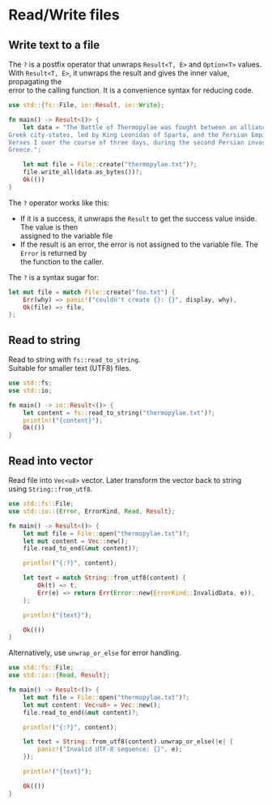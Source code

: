 # Read/Write files 


## Write text to a file 

The `?` is a postfix operator that unwraps `Result<T, E>` and `Option<T>` values.  
With `Result<T, E>`, it unwraps the result and gives the inner value, propagating the  
error to the calling function. It is a convenience syntax for reducing code.  

```rust
use std::{fs::File, io::Result, io::Write};

fn main() -> Result<()> {
    let data = "The Battle of Thermopylae was fought between an alliance of
Greek city-states, led by King Leonidas of Sparta, and the Persian Empire of
Xerxes I over the course of three days, during the second Persian invasion of
Greece.";

    let mut file = File::create("thermopylae.txt")?;
    file.write_all(data.as_bytes())?;
    Ok(())
}
```

The `?` operator works like this: 

- If it is a success, it unwraps the `Result` to get the success value inside. The value is then  
  assigned to the variable file  
- If the result is an error, the error is not assigned to the variable file. The `Error` is returned by  
  the function to the caller.

The `?` is a syntax sugar for: 

```rust
let mut file = match File::create("foo.txt") {
    Err(why) => panic!("couldn't create {}: {}", display, why),
    Ok(file) => file,
};
```

## Read to string

Read to string with `fs::read_to_string`.   
Suitable for smaller text (UTF8) files.   

```rust
use std::fs;
use std::io;

fn main() -> io::Result<()> {
    let content = fs::read_to_string("thermopylae.txt")?;
    println!("{content}");
    Ok(())
}
```

## Read into vector

Read file into `Vec<u8>` vector. Later transform the vector back to string  
using `String::from_utf8`.   

```rust
use std::fs::File;
use std::io::{Error, ErrorKind, Read, Result};

fn main() -> Result<()> {
    let mut file = File::open("thermopylae.txt")?;
    let mut content = Vec::new();
    file.read_to_end(&mut content)?;

    println!("{:?}", content);

    let text = match String::from_utf8(content) {
        Ok(t) => t,
        Err(e) => return Err(Error::new(ErrorKind::InvalidData, e)),
    };

    println!("{text}");

    Ok(())
}
```

Alternatively, use `unwrap_or_else` for error handling.  

```rust
use std::fs::File;
use std::io::{Read, Result};

fn main() -> Result<()> {
    let mut file = File::open("thermopylae.txt")?;
    let mut content: Vec<u8> = Vec::new();
    file.read_to_end(&mut content)?;

    println!("{:?}", content);

    let text = String::from_utf8(content).unwrap_or_else(|e| {
        panic!("Invalid UTF-8 sequence: {}", e);
    });    

    println!("{text}");

    Ok(())
}
```
